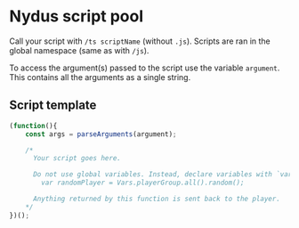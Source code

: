 # Nydus script pool

Call your script with `/ts scriptName` (without `.js`).
Scripts are ran in the global namespace (same as with `/js`).<br>

To access the argument(s) passed to the script use the variable `argument`.
This contains all the arguments as a single string.

## Script template
```javascript
(function(){
    const args = parseArguments(argument);

    /*
      Your script goes here.

      Do not use global variables. Instead, declare variables with `var`:
        var randomPlayer = Vars.playerGroup.all().random();

      Anything returned by this function is sent back to the player.
    */
})();
```
